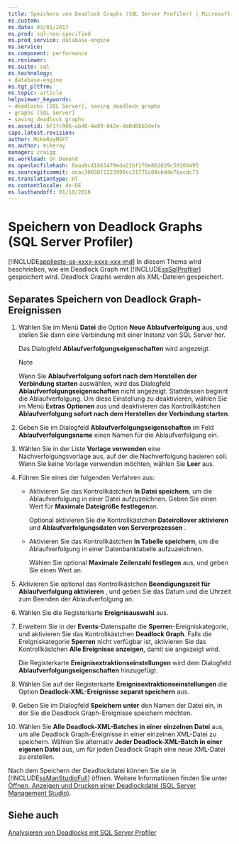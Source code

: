 ```yaml
---
title: Speichern von Deadlock Graphs (SQL Server Profiler) | Microsoft-Dokumentation
ms.custom: 
ms.date: 03/01/2017
ms.prod: sql-non-specified
ms.prod_service: database-engine
ms.service: 
ms.component: performance
ms.reviewer: 
ms.suite: sql
ms.technology:
- database-engine
ms.tgt_pltfrm: 
ms.topic: article
helpviewer_keywords:
- deadlocks [SQL Server], saving deadlock graphs
- graphs [SQL Server]
- saving deadlock graphs
ms.assetid: bf1fc906-abd6-4a89-842e-da0d66b2defe
caps.latest.revision: 
author: MikeRayMSFT
ms.author: mikeray
manager: craigg
ms.workload: On Demand
ms.openlocfilehash: 0aaa9c41b63479eda21bf1f0e862639c50160495
ms.sourcegitcommit: dcac30038f2223990cc21775c84cbd4e7bacdc73
ms.translationtype: HT
ms.contentlocale: de-DE
ms.lasthandoff: 01/18/2018
---
```

# <a name="save-deadlock-graphs-sql-server-profiler"></a>Speichern von Deadlock Graphs (SQL Server Profiler)
[!INCLUDE[appliesto-ss-xxxx-xxxx-xxx-md](../../includes/appliesto-ss-xxxx-xxxx-xxx-md.md)] In diesem Thema wird beschrieben, wie ein Deadlock Graph mit [!INCLUDE[ssSqlProfiler](../../includes/sssqlprofiler-md.md)] gespeichert wird. Deadlock Graphs werden als XML-Dateien gespeichert.  
  
## <a name="save-deadlock-graph-events-separately"></a>Separates Speichern von Deadlock Graph-Ereignissen  
  
1. Wählen Sie im Menü **Datei** die Option **Neue Ablaufverfolgung** aus, und stellen Sie dann eine Verbindung mit einer Instanz von SQL Server her.  
  
     Das Dialogfeld **Ablaufverfolgungseigenschaften** wird angezeigt.  
  
    > [!NOTE]  
    >  Wenn Sie **Ablaufverfolgung sofort nach dem Herstellen der Verbindung starten** auswählen, wird das Dialogfeld **Ablaufverfolgungseigenschaften** nicht angezeigt. Stattdessen beginnt die Ablaufverfolgung. Um diese Einstellung zu deaktivieren, wählen Sie im Menü **Extras** **Optionen** aus und deaktivieren das Kontrollkästchen **Ablaufverfolgung sofort nach dem Herstellen der Verbindung starten**.  
  
2. Geben Sie im Dialogfeld **Ablaufverfolgungseigenschaften** im Feld **Ablaufverfolgungsname** einen Namen für die Ablaufverfolgung ein.  
  
3. Wählen Sie in der Liste **Vorlage verwenden** eine Nachverfolgungsvorlage aus, auf der die Nachverfolgung basieren soll. Wenn Sie keine Vorlage verwenden möchten, wählen Sie **Leer** aus.  
  
4. Führen Sie eines der folgenden Verfahren aus:  
  
    -   Aktivieren Sie das Kontrollkästchen **In Datei speichern**, um die Ablaufverfolgung in einer Datei aufzuzeichnen. Geben Sie einen Wert für **Maximale Dateigröße festlegen**an.  
  
         Optional aktivieren Sie die Kontrollkästchen **Dateirollover aktivieren** und **Ablaufverfolgungsdaten von Serverprozessen** . 
  
    -   Aktivieren Sie das Kontrollkästchen **In Tabelle speichern**, um die Ablaufverfolgung in einer Datenbanktabelle aufzuzeichnen.  
  
         Wählen Sie optional **Maximale Zeilenzahl festlegen** aus, und geben Sie einen Wert an.  
  
5. Aktivieren Sie optional das Kontrollkästchen **Beendigungszeit für Ablaufverfolgung aktivieren** , und geben Sie das Datum und die Uhrzeit zum Beenden der Ablaufverfolgung an. 
  
6. Wählen Sie die Registerkarte **Ereignisauswahl** aus.  
  
7. Erweitern Sie in der **Events**-Datenspalte die **Sperren**-Ereigniskategorie, und aktivieren Sie das Kontrollkästchen **Deadlock Graph**. Falls die Ereigniskategorie **Sperren** nicht verfügbar ist, aktivieren Sie das Kontrollkästchen **Alle Ereignisse anzeigen**, damit sie angezeigt wird.  
  
     Die Registerkarte **Ereignisextraktionseinstellungen** wird dem Dialogfeld **Ablaufverfolgungseigenschaften** hinzugefügt.  
  
8. Wählen Sie auf der Registerkarte **Ereignisextraktionseinstellungen** die Option **Deadlock-XML-Ereignisse separat speichern** aus.  
  
9. Geben Sie im Dialogfeld **Speichern unter** den Namen der Datei ein, in der Sie die Deadlock Graph-Ereignisse speichern möchten.  
  
10. Wählen Sie **Alle Deadlock-XML-Batches in einer einzelnen Datei** aus, um alle Deadlock Graph-Ereignisse in einer einzelnen XML-Datei zu speichern. Wählen Sie alternativ **Jeder Deadlock-XML-Batch in einer eigenen Datei** aus, um für jeden Deadlock Graph eine neue XML-Datei zu erstellen.  
  
 Nach dem Speichern der Deadlockdatei können Sie sie in [!INCLUDE[ssManStudioFull](../../includes/ssmanstudiofull-md.md)] öffnen. Weitere Informationen finden Sie unter [Öffnen, Anzeigen und Drucken einer Deadlockdatei &#40;SQL Server Management Studio&#41;](../../relational-databases/performance/open-view-and-print-a-deadlock-file-sql-server-management-studio.md).  
  
## <a name="see-also"></a>Siehe auch  
 [Analysieren von Deadlocks mit SQL Server Profiler](../../tools/sql-server-profiler/analyze-deadlocks-with-sql-server-profiler.md)  
  
  
